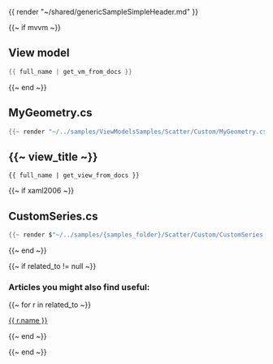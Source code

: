 {{ render "~/shared/genericSampleSimpleHeader.md" }}

{{~ if mvvm ~}}
## View model

```csharp
{{ full_name | get_vm_from_docs }}
```
{{~ end ~}}

## MyGeometry.cs

```csharp
{{~ render "~/../samples/ViewModelsSamples/Scatter/Custom/MyGeometry.cs" ~}}
```

## {{~ view_title ~}}

```
{{ full_name | get_view_from_docs }}
```

{{~ if xaml2006 ~}}
## CustomSeries.cs

```csharp
{{~ render $"~/../samples/{samples_folder}/Scatter/Custom/CustomSeries.cs" ~}}
```
{{~ end ~}}

{{~ if related_to != null ~}}

### Articles you might also find useful:

{{~ for r in related_to ~}}

<div>
<a href="{{ compile this r.url }}">
{{ r.name }}
</a>
</div>

{{~ end ~}}

{{~ end ~}}